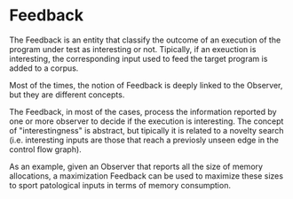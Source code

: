 # Feedback

The Feedback is an entity that classify the outcome of an execution of the program under test as interesting or not.
Tipically, if an exeuction is interesting, the corresponding input used to feed the target program is added to a corpus.

Most of the times, the notion of Feedback is deeply linked to the Observer, but they are different concepts.

The Feedback, in most of the cases, process the information reported by one or more observer to decide if the execution is interesting.
The concept of "interestingness" is abstract, but tipically it is related to a novelty search (i.e. interesting inputs are those that reach a previosly unseen edge in the control flow graph).

As an example, given an Observer that reports all the size of memory allocations, a maximization Feedback can be used to maximize these sizes to sport patological inputs in terms of memory consumption.
